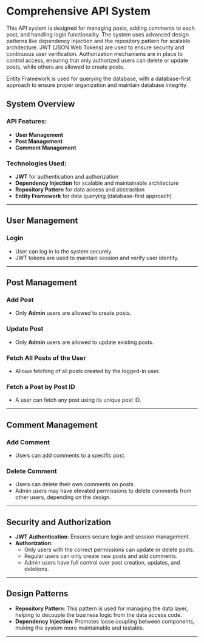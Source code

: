 # Comprehensive API System

This API system is designed for managing posts, adding comments to each post, and handling login functionality. The system uses advanced design patterns like dependency injection and the repository pattern for scalable architecture. JWT (JSON Web Tokens) are used to ensure security and continuous user verification. Authorization mechanisms are in place to control access, ensuring that only authorized users can delete or update posts, while others are allowed to create posts.

Entity Framework is used for querying the database, with a database-first approach to ensure proper organization and maintain database integrity.

## System Overview

### API Features:

- **User Management**
- **Post Management**
- **Comment Management**

### Technologies Used:

- **JWT** for authentication and authorization
- **Dependency Injection** for scalable and maintainable architecture
- **Repository Pattern** for data access and abstraction
- **Entity Framework** for data querying (database-first approach)
  
---

## User Management

### Login
- User can log in to the system securely.
- JWT tokens are used to maintain session and verify user identity.

---

## Post Management

### Add Post
- Only **Admin** users are allowed to create posts.
  
### Update Post
- Only **Admin** users are allowed to update existing posts.

### Fetch All Posts of the User
- Allows fetching of all posts created by the logged-in user.

### Fetch a Post by Post ID
- A user can fetch any post using its unique post ID.

---

## Comment Management

### Add Comment
- Users can add comments to a specific post.

### Delete Comment
- Users can delete their own comments on posts.
- Admin users may have elevated permissions to delete comments from other users, depending on the design.

---

## Security and Authorization

- **JWT Authentication**: Ensures secure login and session management.
- **Authorization**: 
  - Only users with the correct permissions can update or delete posts.
  - Regular users can only create new posts and add comments.
  - Admin users have full control over post creation, updates, and deletions.

---

## Design Patterns

- **Repository Pattern**: This pattern is used for managing the data layer, helping to decouple the business logic from the data access code.
- **Dependency Injection**: Promotes loose coupling between components, making the system more maintainable and testable.
****
